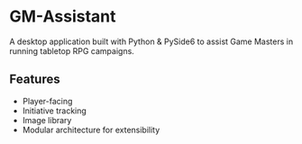 # GM-Assistant

A desktop application built with Python & PySide6 to assist Game Masters in running tabletop RPG campaigns.

## Features
- Player-facing   
- Initiative tracking  
- Image library  
- Modular architecture for extensibility
